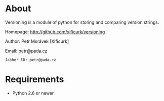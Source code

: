 About
============================================================================
Versioning is a module of python for storing and comparing version strings.

Homepage:
    http://github.com/xificurk/versioning

Author:
    Petr Morávek [Xificurk]

Email: petr@pada.cz

    Jabber ID: petr@pada.cz

Requirements
============================================================================
* Python 2.6 or newer
